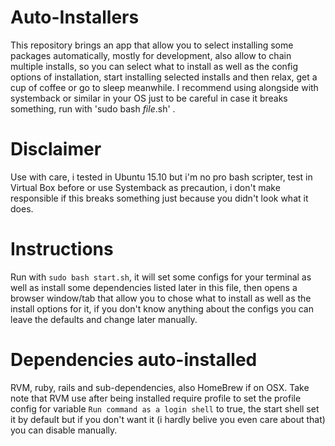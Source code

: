 # Auto-Installers

This repository brings an app that allow you to select installing some packages automatically, mostly for development, also allow to chain multiple installs, so you can select what to install as well as the config options of installation, start installing selected installs and then relax, get a cup of coffee or go to sleep meanwhile.
I recommend using alongside with systemback or similar in your OS just to be careful in case it breaks something, run with 'sudo bash _file_.sh' .

# Disclaimer

Use with care, i tested in Ubuntu 15.10 but i'm no pro bash scripter, test in Virtual Box before or use Systemback as precaution, i don't make responsible if this breaks something just because you didn't look what it does.

# Instructions

Run with `sudo bash start.sh`, it will set some configs for your terminal as well as install some dependencies listed later in this file, then opens a browser window/tab that allow you to chose what to install as well as the install options for it, if you don't know anything about the configs you can leave the defaults and change later manually.

# Dependencies auto-installed

RVM, ruby, rails and sub-dependencies, also HomeBrew if on OSX.
Take note that RVM use after being installed require profile to set the profile config for variable `Run command as a login shell` to true, the start shell set it by default but if you don't want it (i hardly belive you even care about that) you can disable manually.